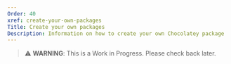 ```yaml
---
Order: 40
xref: create-your-own-packages
Title: Create your own packages
Description: Information on how to create your own Chocolatey package
---
```


> :warning: **WARNING**: This is a Work in Progress. Please check back later.